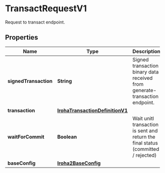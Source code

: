 

# TransactRequestV1

Request to transact endpoint.

## Properties

| Name | Type | Description | Notes |
|------------ | ------------- | ------------- | -------------|
|**signedTransaction** | **String** | Signed transaction binary data received from generate-transaction endpoint. |  [optional] |
|**transaction** | [**IrohaTransactionDefinitionV1**](IrohaTransactionDefinitionV1.md) |  |  [optional] |
|**waitForCommit** | **Boolean** | Wait unitl transaction is sent and return the final status (committed / rejected) |  [optional] |
|**baseConfig** | [**Iroha2BaseConfig**](Iroha2BaseConfig.md) |  |  [optional] |



